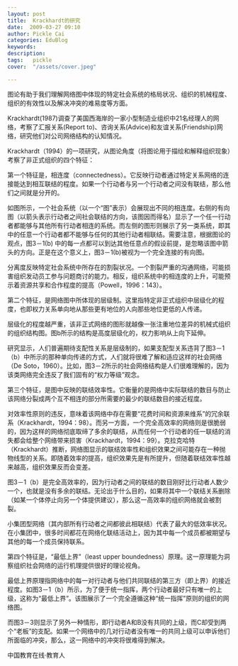 ```yaml
---
layout: post  
title:  Krackhardt的研究  
date:  2009-03-27 09:10  
author: Pickle Cai  
categories: EduBlog  
keywords: 
description:   
tags:	pickle   
cover:  "/assets/cover.jpeg"  

---  
```

    
图论有助于我们理解网络图中体现的特定社会系统的格局状况、组织的机械程度、组织的有效性以及解决冲突的难易度等方面。



 



Krackhardt(1987)调查了美国西海岸的一家小型制造业组织中21名经理人的网络，考察了汇报关系(Report to)、咨询关系(Advice)和友谊关系(Friendship)网络，研究他们对公司网络结构的认知情况。



 



Krackhardt（1994）的一项研究，从图论角度（将图论用于描绘和解释组织现象）考察了非正式组织的四个特征：



第一个特征是，相连度（connectedness）。它反映行动者通过特定关系网络的连接能达到相互联结的程度。如果一个行动者与另一个行动者之间没有联结，那么他们之间就是分开的。 















如图所示，一个社会系统（以一个“图”表示）会展现出不同的相连度。右侧的有向图（以箭头表示行动者之间社会联结的方向，该图因而得名）显示了一个任一行动者都能够与其他所有行动者相连的系统。而左侧的图形则展示了另一类系统，即其中的任意一个行动者都不能够与任何的其他行动者相联结。需要注意，根据图论的观点，图3－1(b) 中的每一点都可以到达其他任意点的假设前提，是忽略该图中箭头的方向。正是在这个意义上，图3－1(b)被视为一个完全连接的有向图。 



分离度反映特定社会系统中所存在的割裂状况。一个割裂严重的沟通网络，可能损害组织发动员工参与问题商讨的能力。相反，组织系统中的相连度的上升，可能预示着资源共享和合作程度的提高（Powell，1996：143）。 



第二个特征，是网络图中所体现的层级制。这里指特定非正式组织中层级化的程度，也即权力关系单向地从那些更有地位的人向那些地位更低的人传递。 



层级化的程度越严重，该非正式网络的图形就越像一张注重地位差异的机械式组织的组织结构图。图b所示的结构是高度层级化的，权力影响从上向下延伸。 



研究显示，人们普遍期待支配性关系是层级制的，如果支配型关系违背了图3－1（b）中所示的那种单向传递的方式，人们就将很难了解和适应这样的社会网络（De Soto，1960）。比如，图3－2所示的社会网络结构是人们很难理解的，因为该类网络完全违反了我们固有的“权力等级”观念。 







第三个特征，是图中反映的联结效率性。它衡量的是网络中实际联结的数目与防止该网络分裂成两个互不相连的部分所需要的最少的联结数目的接近程度。 



对效率性原则的违反，意味着该网络中存在需要“花费时间和资源来维系”的冗余联系（Krackhardt，1994：98）。而另一方面，一个完全高效率的网络则是很脆弱的，因为这样的网络彻底取缔了多余的联结，从而任何一个行动者的任一联结的消失都会给整个网络带来损害（Krackhardt，1994：99）。克拉克哈特（Krackhardt）推断，网络图显示的联结效率性和组织效果之间可能存在一种抛物线型的关系。即随着效率的提高，组织效果先是有所提升，但随着联结效率性越来越高，组织效果反而会变差。 



图3－1（b）是完全高效率的，因为行动者之间的联结的数目刚好比行动者人数少一个，也就是没有多余的联结。无论出于什么目的，如果将其中一个联结关系删除（如某一个体停止向另一个体提供建议），那么这一高效率的组织网络就会被割裂。 



小集团型网络（其内部所有行动者之间都彼此相联结）代表了最大的低效率状况。在小集团中，很多时间都花在网络化联结活动上，因为其中每一个成员都被期望与其他的每一个成员保持联系。 



第四个特征是，“最低上界”（least upper boundedness）原理。这一原理能为洞察组织社会网络的运行机理提供很好的理论视角。 



最低上界原理指网络中的每一对行动者与他们共同联结的第三方（即上界）的接近程度。如图3－1（b）所示，为了便于统一指挥，两个行动者最好只有唯一的上级，这称为“最低上界”。该图展示了一个完全遵循这种“统一指挥”原则的组织的网络图。 

而图3－3则显示了另外一种情形，即行动者A和B没有共同的上级，而C却受到两个“老板”的支配。如果一个网络中的几对行动者没有唯一的共同上级可以申诉他们所面临的冲突，那么，这一网络中的冲突将很难得到解决。 









		    
 中国教育在线·教育人


